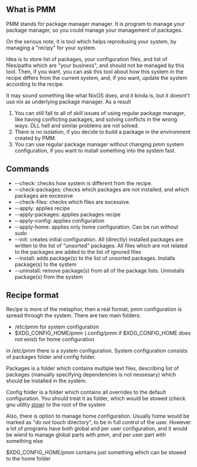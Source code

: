 ## What is PMM
PMM stands for package manager manager. It is program to manage your
package manager, so you could manage your management of packages.

On the serious note, it is tool which helps reprodusing your system,
by managing a "recipy" for your system.

Idea is to store list of packages, your configuration files,
and list of files/paths which are "your business", and should
not be managed by this tool. Then, if you want, you can ask
this tool about how this system in the recipe differs from the
current system, and, if you want, update the system according
to the recipe.

It may sound something like what NixOS does, and it kinda is,
but it doesnt't use nix as underlying package manager. As a result
1. You can still fall to all of skill issues of using regular package
  manager, like having conflicting packages, and solving conflicts in the wrong ways.
  DLL hell and similar problems are not solved.
2. There is no isolation, if you decide to build a package in the environment
  created by PMM.
3. You can use regular package manager without changing pmm system configuration,
  if you want to install something into the system fast.

## Commands
*  --check: checks how system is different from the recipe.
*  --check-packages: checks which packages are not installed, and which packages are excessive
*  --check-files: checks which files are excessive.
*  --apply: applies recipe
*  --apply-packages: applies packages recipe
*  --apply-config: applies configuration
*  --apply-home: applies only home configuration. Can be run without sudo
*  --init: creates initial configuration.
    All (directly) installed packages are written to the list of "unsorted" packages.
    All files which are not related to the packages are added to the list of ignored files
*  --install: adds package(s) to the list of unsorted packages. Installs package(s) to the system
*  --uninstall: remove package(s) from all of the package lists. Uninstalls package(s) from the system

## Recipe format
Recipe is more of the metaphor, then a real format,
pmm configuration is spread through the system. There are two main
folders:
- /etc/pmm for system configuration
- $XDG_CONFIG_HOME/pmm (.config/pmm if $XDG_CONFIG_HOME does not exist) for home configuration

in /etc/pmm there is a system configuration. System configuration
consists of packages folder and config folder.

Packages is a folder which contains multiple text files, describing list of packages
(manually specifying dependencies is not nessesary) which should
be installed in the system.

Config folder is a folder which contains all overrides to the default configuration.
You should treat it as folder, which would be stowed
(check gnu utility [stow](https://www.gnu.org/software/stow/)) to the root of the system

Also, there is option to manage home configuration. Usually home would be marked as
"do not touch directory", to be in full control of the user. However a lot of
programs have both global and per user configuration, and it would be wierd to manage
global parts with pmm, and per user part with something else

$XDG_CONFIG_HOME/pmm contains just something which can be stowed to the home folder

